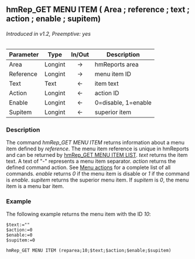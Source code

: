 ## hmRep_GET MENU ITEM ( Area ; reference ; text ; action ; enable ; supitem)
###### Introduced in v1.2, Preemptive: yes

|Parameter|Type|In/Out|Description
|---|---|:---:|---
|Area|Longint|→|hmReports area
|Reference|Longint|→|menu item ID
|Text|Text|←|item text
|Action|Longint|←|action ID
|Enable|Longint|←|0=disable, 1=enable
|Supitem|Longint|←|superior item

### Description
The command *hmRep_GET MENU ITEM* returns information about a menu item defined by *reference*. The menu item reference is unique in hmReports and can be returned by [hmRep_GET MENU ITEM LIST](hmRep_GetMenuItemList.md).
*text* returns the item text. A text of "-" represents a menu item separator.
*action* returns the defined command action. See [Menu actions](MenuActions.md) for a complete list of all commands.
*enable* returns *0* if the menu item is disable or *1* if the command is *enable*.
*supitem* returns the superior menu item. If *supitem* is *0*, the menu item is a menu bar item.

### Example
The following example returns the menu item with the ID *10*:

```4d
$text:=""
$action:=0
$enable:=0
$supitem:=0

hmRep_GET MENU ITEM (reparea;10;$text;$action;$enable;$supitem)
```
